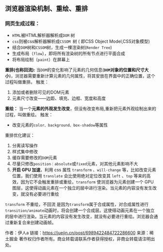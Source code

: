 ## 浏览器渲染机制、重绘、重排

### 网页生成过程：

- `HTML`被HTML解析器解析成`DOM` 树
- `css`则被css解析器解析成`CSSOM `树   ( 即CSS Object Model,CSS对象模型)
- 结合`DOM`树和`CSSOM`树，生成一棵渲染树(`Render Tree`)
- 生成布局（`flow`），即将所有渲染树的所有节点进行平面合成
- 将布局绘制（`paint`）在屏幕上

**重排(也称回流):** 当`DOM`的变化影响了元素的几何信息(**`DOM`对象的位置和尺寸大小**)，浏览器需要重新计算元素的几何属性，将其安放在界面中的正确位置，这个过程叫做重排。 触发：

1. 添加或者删除可见的DOM元素
2. 元素尺寸改变——边距、填充、边框、宽度和高度

**重绘：** 当一个**元素的外观发生改变**，但没有改变布局,重新把元素外观绘制出来的过程，叫做重绘。 触发：

- 改变元素的`color、background、box-shadow`等属性

重排优化建议：

1. 分离读写操作
2. 样式集中修改
3. 缓存需要修改的`DOM`元素
4. 尽量只修改`position：absolute`或`fixed`元素，对其他元素影响不大
5. **开启 GPU 加速**，利用 css 属性 `transform` 、`will-change` 等，比如改变元素位置，我们使用 `translate` 会比使用绝对定位改变其 `left` 、`top` 等来的高效，因为它不会触发重排或重绘，`transform` 使浏览器为元素创建⼀个 GPU 图层，这使得动画元素在一个独立的层中进行渲染。当元素的内容没有发生改变，就没有必要进行重绘

`transform` 不重绘，不回流 是因为`transform`属于合成属性，对合成属性进行`transition/animate`动画时，将会创建一个合成层。这使得动画元素在一个独立的层中进行渲染。当元素的内容没有发生改变，就没有必要进行重绘。浏览器会通过重新复合来创建动画帧。


作者：伊人a
链接：https://juejin.cn/post/6989422484722286600
来源：稀土掘金
著作权归作者所有。商业转载请联系作者获得授权，非商业转载请注明出处。